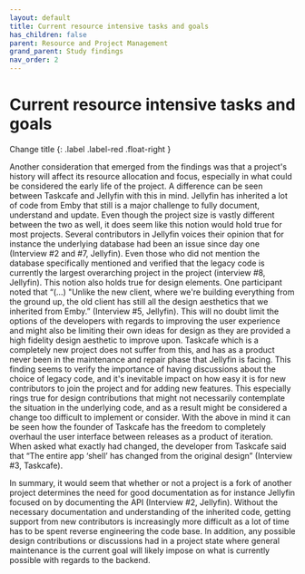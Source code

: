 ```yaml
---
layout: default
title: Current resource intensive tasks and goals
has_children: false
parent: Resource and Project Management
grand_parent: Study findings
nav_order: 2
---
```


# Current resource intensive tasks and goals
Change title
{: .label .label-red .float-right }

Another consideration that emerged from the findings was that a project's history will affect its resource allocation and focus, especially in what could be considered the early life of the project. A difference can be seen between Taskcafe and Jellyfin with this in mind. Jellyfin has inherited a lot of code from Emby that still is a major challenge to fully document, understand and update. Even though the project size is vastly different between the two as well, it does seem like this notion would hold true for most projects. Several contributors in Jellyfin voices their opinion that for instance the underlying database had been an issue since day one (Interview #2 and #7, Jellyfin). Even those who did not mention the database specifically mentioned and verified that the legacy code is currently the largest overarching project in the project (interview #8, Jellyfin). This notion also holds true for design elements. One participant noted that “(...) "Unlike the new client, where we're building everything from the ground up, the old client has still all the design aesthetics that we inherited from Emby.” (Interview #5, Jellyfin). This will no doubt limit the options of the developers with regards to improving the user experience and might also be limiting their own ideas for design as they are provided a high fidelity design aesthetic to improve upon. 
Taskcafe which is a completely new project does not suffer from this, and has as a product never been in the maintenance and repair phase that Jellyfin is facing. This finding seems to verify the importance of having discussions about the choice of legacy code, and it's inevitable impact on how easy it is for new contributors to join the project and for adding new features. This especially rings true for design contributions that might not necessarily contemplate the situation in the underlying code, and as a result might be considered a change too difficult to implement or consider. With the above in mind it can be seen how the founder of Taskcafe has the freedom to completely overhaul the user interface between releases as a product of iteration. When asked what exactly had changed, the developer from Taskcafe said that “The entire app ‘shell’ has changed from the original design” (Interview #3, Taskcafe).

In summary, it would seem that whether or not a project is a fork of another project determines the need for good documentation as for instance Jellyfin focused on by documenting the API (Interview #2, Jellyfin). Without the necessary documentation and understanding of the inherited code, getting support from new contributors is increasingly more difficult as a lot of time has to be spent reverse engineering the code base. In addition, any possible design contributions or discussions had in a project state where general maintenance is the current goal will likely impose on what is currently possible with regards to the backend.
